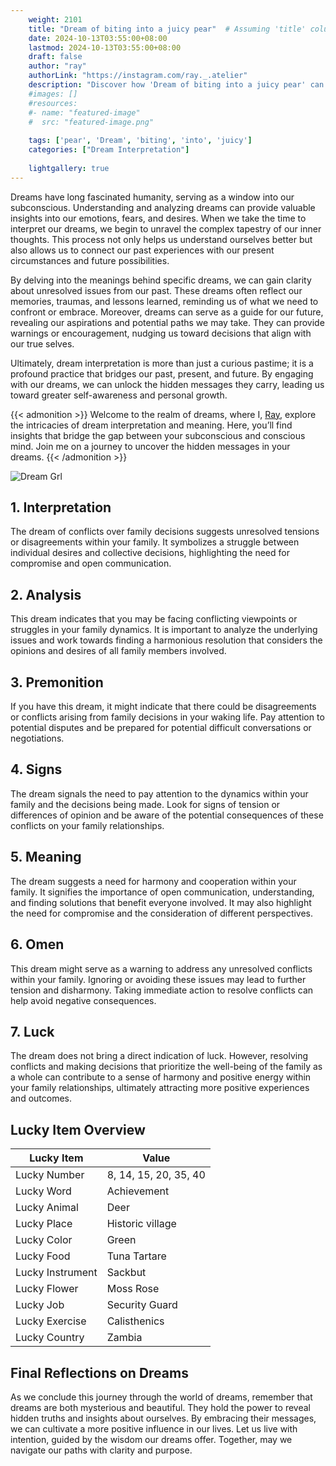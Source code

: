 ```yaml
---
    weight: 2101
    title: "Dream of biting into a juicy pear"  # Assuming 'title' column exists
    date: 2024-10-13T03:55:00+08:00
    lastmod: 2024-10-13T03:55:00+08:00
    draft: false
    author: "ray"
    authorLink: "https://instagram.com/ray._.atelier"
    description: "Discover how 'Dream of biting into a juicy pear' can interpret your future and uncover its significant meanings in your life."
    #images: []
    #resources:
    #- name: "featured-image"
    #  src: "featured-image.png"
    
    tags: ['pear', 'Dream', 'biting', 'into', 'juicy']
    categories: ["Dream Interpretation"]
    
    lightgallery: true
---
```

    
Dreams have long fascinated humanity, serving as a window into our subconscious. Understanding and analyzing dreams can provide valuable insights into our emotions, fears, and desires. When we take the time to interpret our dreams, we begin to unravel the complex tapestry of our inner thoughts. This process not only helps us understand ourselves better but also allows us to connect our past experiences with our present circumstances and future possibilities.

By delving into the meanings behind specific dreams, we can gain clarity about unresolved issues from our past. These dreams often reflect our memories, traumas, and lessons learned, reminding us of what we need to confront or embrace. Moreover, dreams can serve as a guide for our future, revealing our aspirations and potential paths we may take. They can provide warnings or encouragement, nudging us toward decisions that align with our true selves.

Ultimately, dream interpretation is more than just a curious pastime; it is a profound practice that bridges our past, present, and future. By engaging with our dreams, we can unlock the hidden messages they carry, leading us toward greater self-awareness and personal growth.

{{< admonition >}}
Welcome to the realm of dreams, where I, [Ray](https://instagram.com/ray._.atelier), explore the intricacies of dream interpretation and meaning. Here, you’ll find insights that bridge the gap between your subconscious and conscious mind. Join me on a journey to uncover the hidden messages in your dreams.
{{< /admonition >}}

![Dream Grl](https://cdn.pixabay.com/photo/2017/11/02/03/35/gothic-2910057_1280.jpg "Dream Grl")

## 1. Interpretation
 The dream of conflicts over family decisions suggests unresolved tensions or disagreements within your family. It symbolizes a struggle between individual desires and collective decisions, highlighting the need for compromise and open communication.

## 2. Analysis
 This dream indicates that you may be facing conflicting viewpoints or struggles in your family dynamics. It is important to analyze the underlying issues and work towards finding a harmonious resolution that considers the opinions and desires of all family members involved.

## 3. Premonition
 If you have this dream, it might indicate that there could be disagreements or conflicts arising from family decisions in your waking life. Pay attention to potential disputes and be prepared for potential difficult conversations or negotiations.

## 4. Signs
 The dream signals the need to pay attention to the dynamics within your family and the decisions being made. Look for signs of tension or differences of opinion and be aware of the potential consequences of these conflicts on your family relationships.

## 5. Meaning
 The dream suggests a need for harmony and cooperation within your family. It signifies the importance of open communication, understanding, and finding solutions that benefit everyone involved. It may also highlight the need for compromise and the consideration of different perspectives.

## 6. Omen
 This dream might serve as a warning to address any unresolved conflicts within your family. Ignoring or avoiding these issues may lead to further tension and disharmony. Taking immediate action to resolve conflicts can help avoid negative consequences.

## 7. Luck
 The dream does not bring a direct indication of luck. However, resolving conflicts and making decisions that prioritize the well-being of the family as a whole can contribute to a sense of harmony and positive energy within your family relationships, ultimately attracting more positive experiences and outcomes.

## Lucky Item Overview
| Lucky Item          | Value              |
|---------------|--------------------|
| Lucky Number        | 8, 14, 15, 20, 35, 40  |
| Lucky Word          | Achievement |
| Lucky Animal        | Deer |
| Lucky Place         | Historic village     |
| Lucky Color         | Green     |
| Lucky Food          | Tuna Tartare      |
| Lucky Instrument    | Sackbut |
| Lucky Flower        | Moss Rose    |
| Lucky Job           | Security Guard       |
| Lucky Exercise      | Calisthenics  |
| Lucky Country       | Zambia    |


##  Final Reflections on Dreams

As we conclude this journey through the world of dreams, remember that dreams are both mysterious and beautiful. They hold the power to reveal hidden truths and insights about ourselves. By embracing their messages, we can cultivate a more positive influence in our lives. Let us live with intention, guided by the wisdom our dreams offer. Together, may we navigate our paths with clarity and purpose.
